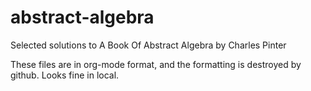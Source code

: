 # abstract-algebra
Selected solutions to A Book Of Abstract Algebra by Charles Pinter

These files are in org-mode format, and the formatting is destroyed by github. Looks fine in local.
